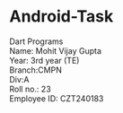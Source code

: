 # Android-Task

Dart Programs<br>
Name: Mohit Vijay Gupta<br>
Year: 3rd year (TE)<br>
Branch:CMPN<br>
Div:A<br>
Roll no.: 23<br>
Employee ID: CZT240183

